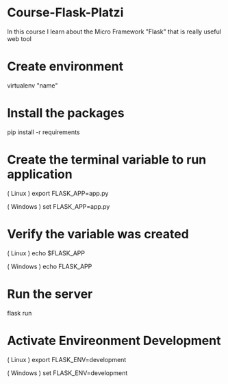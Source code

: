 # Course-Flask-Platzi
In this course I learn about the Micro Framework "Flask" that is really useful web tool

# Create environment
virtualenv "name"

# Install the packages
pip install -r requirements

# Create the terminal variable to run application
( Linux )
export FLASK_APP=app.py

( Windows )
set FLASK_APP=app.py

# Verify the variable was created
( Linux )
echo $FLASK_APP

( Windows )
echo FLASK_APP

# Run the server 
flask run

# Activate Envireonment Development
( Linux )
export FLASK_ENV=development

( Windows )
set FLASK_ENV=development
